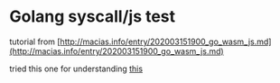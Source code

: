 # Golang syscall/js test

tutorial from [http://macias.info/entry/202003151900_go_wasm_js.md](http://macias.info/entry/202003151900_go_wasm_js.md)

tried this one for understanding [this](https://github.com/pion/webrtc/tree/master/examples/data-channels)
